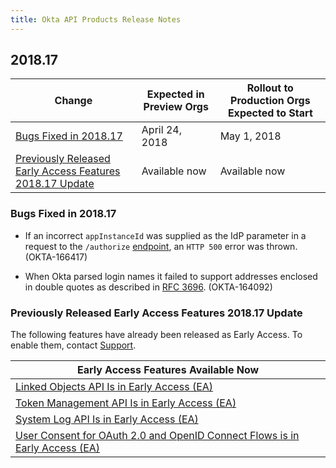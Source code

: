 ```yaml
---
title: Okta API Products Release Notes
---
```


## 2018.17

| Change                                                                                                                | Expected in Preview Orgs | Rollout to Production Orgs Expected to Start |
| --------------------------------------------------------------------------------------------------------------------- | ------------------------ | -------------------------------------------- |
| [Bugs Fixed in 2018.17](#bugs-fixed-in-2018-17)                                                                        | April 24, 2018           | May 1, 2018                                  |
| [Previously Released Early Access Features 2018.17 Update](#previously-released-early-access-features-2018-17-update) | Available now            | Available now                                |

### Bugs Fixed in 2018.17

* If an incorrect `appInstanceId` was supplied as the IdP parameter in a request to the `/authorize` [endpoint](/docs/reference/api/oidc/#authorize), an `HTTP 500` error was thrown. (OKTA-166417)

* When Okta parsed login names it failed to support addresses enclosed in double quotes as described in [RFC 3696](https://tools.ietf.org/html/rfc3696). (OKTA-164092)

### Previously Released Early Access Features 2018.17 Update

The following features have already been released as Early Access. To enable them, contact [Support](https://support.okta.com/help/open_case).

| Early Access Features Available Now                                                                                                                         |
| ----------------------------------------------------------------------------------------------------------------------------------------------------------- |
| [Linked Objects API Is in Early Access (EA)](#linked-objects-api-in-early-access-ea)                                                                        |
| [Token Management API Is in Early Access (EA)](#token-management-api-is-in-early-access-ea)                                                                 |
| [System Log API Is in Early Access (EA)](#system-log-api-is-in-early-access-ea)                                                                             |
| [User Consent for OAuth 2.0 and OpenID Connect Flows is in Early Access (EA)](#user-consent-for-oauth-20-and-openid-connect-flows-in-early-availability-ea)  |
